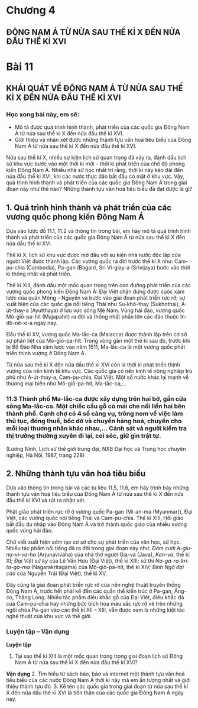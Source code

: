 # Chương 4
## ĐÔNG NAM Á TỪ NỬA SAU THẾ KỈ X ĐẾN NỬA ĐẦU THẾ KỈ XVI

# Bài 11
## KHÁI QUÁT VỀ ĐÔNG NAM Á TỪ NỬA SAU THẾ KỈ X ĐẾN NỬA ĐẦU THẾ KỈ XVI

### Học xong bài này, em sẽ:
*   Mô tả được quá trình hình thành, phát triển của các quốc gia Đông Nam Á từ nửa sau thế kỉ X đến nửa đầu thế kỉ XVI.
*   Giới thiệu và nhận xét được những thành tựu văn hoá tiêu biểu của Đông Nam Á từ nửa sau thế kỉ X đến nửa đầu thế kỉ XVI.

Nửa sau thế kỉ X, nhiều sự kiện lịch sử quan trọng đã xảy ra, đánh dấu lịch sử khu vực bước vào một thời kì mới – thời kì phát triển của chế độ phong kiến Đông Nam Á. Nhiều nhà sử học nhất trí rằng, thời kì này kéo dài đến nửa đầu thế kỉ XVI, khi các nước thực dân bắt đầu có mặt ở khu vực. Vậy, quá trình hình thành và phát triển của các quốc gia Đông Nam Á trong giai đoạn này như thế nào? Những thành tựu văn hoá tiêu biểu đã đạt được là gì?

## 1. Quá trình hình thành và phát triển của các vương quốc phong kiến Đông Nam Á

Dựa vào lược đồ 11.1, 11.2 và thông tin trong bài, em hãy mô tả quá trình hình thành và phát triển của các quốc gia Đông Nam Á từ nửa sau thế kỉ X đến nửa đầu thế kỉ XVI.

Thế kỉ X, lịch sử khu vực được mở đầu với sự kiện nhà nước độc lập của người Việt được thành lập. Các vương quốc ra đời trước thế kỉ X như: Cam-pu-chia (Cambodia), Pa-gan (Bagan), Sri Vi-giay-a (Srivijaya) bước vào thời kì thống nhất và phát triển.

Thế kỉ XIII, đánh dấu một mốc quan trọng trên con đường phát triển của các vương quốc phong kiến Đông Nam Á: Đại Việt chặn đứng được cuộc xâm lược của quân Mông – Nguyên và bước vào giai đoạn phát triển rực rỡ; sự xuất hiện của các quốc gia nổi tiếng Thái như Su-khô-thay (Sukhothai), A-út-thay-a (Ayutthaya) ở lưu vực sông Mê Nam. Vùng hải đảo, vương quốc Mô-giô-pa-hít (Majapahit) ra đời và thống nhất phần lớn các đảo thuộc In-đô-nê-xi-a ngày nay.

Đầu thế kỉ XV, vương quốc Ma-lắc-ca (Malacca) được thành lập trên cơ sở sự phân liệt của Mô-giô-pa-hít. Trong vòng gần một thế kỉ sau đó, trước khi bị Bồ Đào Nha xâm lược vào năm 1511, Ma-lắc-ca là một vương quốc phát triển thịnh vượng ở Đông Nam Á.

Từ nửa sau thế kỉ X đến nửa đầu thế kỉ XVI còn là thời kì phát triển thịnh vượng của nền kinh tế khu vực. Các quốc gia có nền kinh tế nông nghiệp trù phú như A-út-thay-a, Cam-pu-chia, Đại Việt. Một số nước khác lại mạnh về thương mại biển như Mô-giô-pa-hít, Ma-lắc-ca,...

### 11.3 Thành phố Ma-lắc-ca được xây dựng trên hai bờ, gần cửa sông Ma-lắc-ca. Một chiếc cầu gỗ có mái che nối liền hai bên thành phố. Cạnh chợ có 4 số cảng vụ, trông nom về việc làm thủ tục, đóng thuế, bốc dỡ và chuyển hàng hoá, chuyển cho mỗi loại thương nhân khác nhau,... Cảnh sát và người kiểm tra thị trường thường xuyên đi lại, coi sóc, giữ gìn trật tự.
(Lương Ninh, Lịch sử thế giới trung đại, NXB Đại học và Trung học chuyên nghiệp, Hà Nội, 1987, trang 228)

## 2. Những thành tựu văn hoá tiêu biểu

Dựa vào thông tin trong bài và các tư liệu 11.5, 11.6, em hãy trình bày những thành tựu văn hoá tiêu biểu của Đông Nam Á từ nửa sau thế kỉ X đến nửa đầu thế kỉ XVI và rút ra nhận xét.

Phật giáo phát triển rực rỡ ở vương quốc Pa-gan (Mi-an-ma (Myanmar)), Đại Việt, các vương quốc nói tiếng Thái và Cam-pu-chia. Thế kỉ XIII, Hồi giáo bắt đầu du nhập vào Đông Nam Á và trở thành quốc giáo của nhiều vương quốc vùng hải đảo.

Chữ viết xuất hiện sớm tạo cơ sở cho sự phát triển của văn học, sử học. Nhiều tác phẩm nổi tiếng đã ra đời trong giai đoạn này như: *Đám cưới A-giu-na-vi-va-ha* (Arjunavivaha) của nhà thơ người Gia-va (Java), *Kan-va*, thế kỉ XI; *Đại Việt sử ký* của Lê Văn Hưu (Đại Việt), thế kỉ XIII; sử thi *Na-ga-ra-kri-ta-ga-ma* (Nagarakritagama) của Mô-giô-pa-hít, thế kỉ XIV; *Bình Ngô đại cáo* của Nguyễn Trãi (Đại Việt), thế kỉ XV.

Đây cũng là giai đoạn phát triển rực rỡ của nền nghệ thuật truyền thống Đông Nam Á, trước hết phải kể đến các quần thể kiến trúc ở Pa-gan, Ăng-co, Thăng Long. Nhiều tác phẩm điêu khắc gỗ của Đại Việt, điêu khắc đá của Cam-pu-chia hay những bức bích hoạ màu sắc rực rỡ vẽ trên những ngôi chùa Pa-gan vào các thế kỉ XII – XIII, vẫn được xem là những kiệt tác nghệ thuật của khu vực và thế giới.

### Luyện tập – Vận dụng

**Luyện tập**
1. Tại sao thế kỉ XIII là một mốc quan trọng trong giai đoạn lịch sử Đông Nam Á từ nửa sau thế kỉ X đến nửa đầu thế kỉ XVI?

**Vận dụng**
2. Tìm hiểu từ sách báo, báo và internet một thành tựu văn hoá tiêu biểu của các nước Đông Nam Á thời kì này mà em ấn tượng nhất và giới thiệu thành tựu đó.
3. Kể tên các quốc gia trong giai đoạn từ nửa sau thế kỉ X đến nửa đầu thế kỉ XVI là tiền thân của các quốc gia Đông Nam Á ngày nay.
